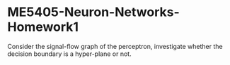 # ME5405-Neuron-Networks-Homework1
Consider the signal-flow graph of the perceptron, investigate whether the decision boundary is a hyper-plane or not. <br>
